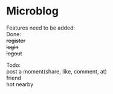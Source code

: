# Microblog  
Features need to be added:  
Done:  
~~register~~  
~~login~~  
~~logout~~  

Todo:  
post a moment(share, like, comment, at)  
friend  
hot
nearby
